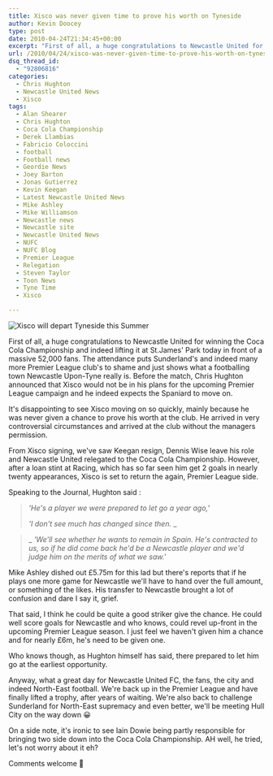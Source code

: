 ```yaml
---
title: Xisco was never given time to prove his worth on Tyneside
author: Kevin Doocey
type: post
date: 2010-04-24T21:34:45+00:00
excerpt: "First of all, a huge congratulations to Newcastle United for winning the Coca Cola Championship and indeed lifting it at St.James' Park today in front of a massive 52,000 fans. The attendance puts Sunderland's and indeed many more Premier League club's to shame.."
url: /2010/04/24/xisco-was-never-given-time-to-prove-his-worth-on-tyneside/
dsq_thread_id:
  - "92806816"
categories:
  - Chris Hughton
  - Newcastle United News
  - Xisco
tags:
  - Alan Shearer
  - Chris Hughton
  - Coca Cola Championship
  - Derek Llambias
  - Fabricio Coloccini
  - football
  - Football news
  - Geordie News
  - Joey Barton
  - Jonas Gutierrez
  - Kevin Keegan
  - Latest Newcastle United News
  - Mike Ashley
  - Mike Williamson
  - Newcastle news
  - Newcastle site
  - Newcastle United News
  - NUFC
  - NUFC Blog
  - Premier League
  - Relegation
  - Steven Taylor
  - Toon News
  - Tyne Time
  - Xisco

---
```

![Xisco will depart Tyneside this Summer](http://i.telegraph.co.uk/telegraph/multimedia/archive/00979/xisco_979491c.jpg)

First of all, a huge congratulations to Newcastle United for winning the Coca Cola Championship and indeed lifting it at St.James' Park today in front of a massive 52,000 fans. The attendance puts Sunderland's and indeed many more Premier League club's to shame and just shows what a footballing town Newcastle Upon-Tyne really is. Before the match, Chris Hughton  announced that Xisco would not be in his plans for the upcoming Premier League campaign and he indeed expects the Spaniard to move on.

It's disappointing to see Xisco moving on so quickly, mainly because he was never given a chance to prove his worth at the club. He arrived in very controversial circumstances and arrived at the club without the managers permission.

From Xisco signing, we've saw Keegan resign, Dennis Wise leave his role and Newcastle United relegated to the Coca Cola Championship. However, after a loan stint at Racing, which has so far seen him get 2 goals in nearly twenty appearances, Xisco is set to return the again, Premier League side.

Speaking to the Journal, Hughton said :

> _'He's a player we were prepared to let go a year ago,'_
>
> _'I don't see much has changed since then._ _

>_ _'We'll see whether he wants to remain in Spain. He's contracted to us, so if he did come back he'd be a Newcastle player and we'd judge him on the merits of what we saw.'_

Mike Ashley dished out £5.75m for this lad but there's reports that if he plays one more game for Newcastle we'll have to hand over the full amount, or something of the likes. His transfer to Newcastle brought a lot of confusion and dare I say it, grief.

That said, I think he could be quite a good striker give the chance. He could well score goals for Newcastle and who knows, could revel up-front in the upcoming Premier League season. I just feel we haven't given him a chance and for nearly £6m, he's need to be given one.

Who knows though, as Hughton himself has said, there prepared to let him go at the earliest opportunity.

Anyway, what a great day for Newcastle United FC, the fans, the city and indeed North-East football. We're back up in the Premier League and have finally lifted a trophy, after years of waiting. We're also back to challenge Sunderland for North-East supremacy and even better, we'll be meeting Hull City on the way down 😀

On a side note, it's ironic to see Iain Dowie being partly responsible for bringing two side down into the Coca Cola Championship. AH well, he tried, let's not worry about it eh?

Comments welcome 🙂
